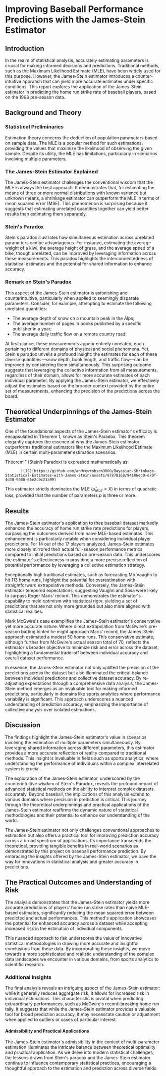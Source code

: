 # Improving Baseball Performance Predictions with the James-Stein Estimator

## Introduction

In the realm of statistical analysis, accurately estimating parameters is crucial for making informed decisions and predictions. Traditional methods, such as the Maximum Likelihood Estimate (MLE), have been widely used for this purpose. However, the James-Stein estimator introduces a counter-intuitive approach that can yield more accurate estimates under specific conditions. This report explores the application of the James-Stein estimator in predicting the home run strike rate of baseball players, based on the 1998 pre-season data.

## Background and Theory

### Statistical Preliminaries

Estimation theory concerns the deduction of population parameters based on sample data. The MLE is a popular method for such estimations, providing the values that maximize the likelihood of observing the given sample. Despite its utility, the MLE has limitations, particularly in scenarios involving multiple parameters.

### The James-Stein Estimator Explained

The James-Stein estimator challenges the conventional wisdom that the MLE is always the best approach. It demonstrates that, for estimating the means of three or more normal distributions with known variance but unknown means, a shrinkage estimator can outperform the MLE in terms of mean squared error (MSE). This phenomenon is surprising because it suggests that estimating unrelated quantities together can yield better results than estimating them separately.

### Stein's Paradox

Stein's paradox illustrates how simultaneous estimation across unrelated parameters can be advantageous. For instance, estimating the average weight of a kiwi, the average height of grass, and the average speed of a bike, though unrelated, can be improved by leveraging information across these measurements. This paradox highlights the interconnectedness of statistical estimates and the potential for shared information to enhance accuracy.

### Remark on Stein's Paradox

This aspect of the James-Stein estimator is astonishing and counterintuitive, particularly when applied to seemingly disparate parameters. Consider, for example, attempting to estimate the following unrelated quantities:

- The average depth of snow on a mountain peak in the Alps;
- The average number of pages in books published by a specific publisher in a year;
- The average daily traffic flow on a remote country road.

At first glance, these measurements appear entirely unrelated, each pertaining to different domains of physical and social phenomena. Yet, Stein's paradox unveils a profound insight: the estimates for each of these diverse quantities—snow depth, book length, and traffic flow—can be improved by considering them simultaneously. This surprising outcome suggests that leveraging the collective information from all measurements, regardless of their domain, allows for more accurate estimates of each individual parameter. By applying the James-Stein estimator, we effectively adjust the estimates based on the broader context provided by the entire set of measurements, enhancing the precision of the predictions across the board.

## Theoretical Underpinnings of the James-Stein Estimator

One of the foundational aspects of the James-Stein estimator's efficacy is encapsulated in Theorem 1, known as Stein's Paradox. This theorem elegantly captures the essence of why the James-Stein estimator outperforms traditional estimators like the Maximum Likelihood Estimate (MLE) in certain multi-parameter estimation scenarios.

Theorem 1 (Stein’s Paradox) is expressed mathematically as:

           ![JS](https://github.com/andrewrobson3000/Bayesian-Shrinkage-Statistical-Estimates-with-James-Stein/assets/87878168/94186ec0-e70f-4d38-9988-65e2c0c21a99)


This estimator strictly dominates the MLE $(\hat{\mu}_{MLE} = X)$ in terms of quadratic loss, provided that the number of parameters $p$ is three or more.

## Results

The James-Stein estimator's application to thee baseball dataset markedly enhanced the accuracy of home run strike rate predictions for players, surpassing the outcomes derived from naive MLE-based estimates. This enhancement is particularly notable when considering individual player predictions. For 14 out of the 17 players analyzed, James-Stein estimates more closely mirrored their actual full-season performance metrics compared to initial predictions based on pre-season data. This underscores the estimator's effectiveness in providing a more precise reflection of potential performance by leveraging a collective estimation strategy.

Exceptionally high traditional estimates, such as forecasting Mo Vaughn to hit 113 home runs, highlight the potential for overestimation with straightforward extrapolative methods. Conversely, the James-Stein estimator tempered expectations, suggesting Vaughn and Sosa were likely to surpass Roger Maris' record. This demonstrates the estimator's capability to meld optimism with statistical rigor, yielding a set of predictions that are not only more grounded but also more aligned with statistical realities.

Mark McGwire's case exemplifies the James-Stein estimator's conservative yet more accurate nature. Where direct extrapolation from McGwire's pre-season batting hinted he might approach Maris' record, the James-Stein approach estimated a modest 50 home runs. This conservative estimate, although further from McGwire's actual season total of 70, reflects the estimator's broader objective to minimize risk and error across the dataset, highlighting a fundamental trade-off between individual accuracy and overall dataset performance.

In essence, the James-Stein estimator not only uplifted the precision of the predictions across the dataset but also illuminated the critical balance between individual predictions and collective dataset accuracy. By re-adjusting expectations through a comprehensive data analysis, the James-Stein method emerges as an invaluable tool for making informed predictions, particularly in domains like sports analytics where performance variability is significant. This approach underscores a nuanced understanding of prediction accuracy, emphasizing the importance of collective analysis over isolated estimations.

## Discussion

The findings highlight the James-Stein estimator's value in scenarios involving the estimation of multiple parameters simultaneously. By leveraging shared information across different parameters, this estimator provides a more accurate reflection of reality compared to traditional methods. This insight is invaluable in fields such as sports analytics, where understanding the performance of individuals within a complex interrelated system is crucial.

The exploration of the James-Stein estimator, underscored by the counterintuitive wisdom of Stein's Paradox, reveals the profound impact of advanced statistical methods on the ability to interpret complex datasets accurately. Beyond baseball, the implications of this analysis extend to various domains where precision in prediction is critical. This journey through the theoretical underpinnings and practical applications of the James-Stein estimator reaffirms the dynamic nature of statistical methodologies and their potential to enhance our understanding of the world.

The James-Stein estimator not only challenges conventional approaches to estimation but also offers a practical tool for improving prediction accuracy across a broad spectrum of applications. Its importance transcends the theoretical, providing tangible benefits in real-world scenarios as demonstrated by this project on baseball performance prediction. By embracing the insights offered by the James-Stein estimator, we pave the way for innovations in statistical analysis and greater accuracy in predictions.

## The Practical Outcomes and Understanding of Risk

The analysis demonstrates that the James-Stein estimator yields more accurate predictions of players' home run strike rates than naive MLE-based estimates, significantly reducing the mean squared error between predicted and actual performances. This method's application showcases the potential for enhanced accuracy across a dataset while accepting increased risk in the estimation of individual components.

This nuanced approach to risk underscores the value of innovative statistical methodologies in drawing more accurate and insightful conclusions from these data. By incorporating these insights, we move towards a more sophisticated and realistic understanding of the complex data landscapes we encounter in various domains, from sports analytics to scientific research.

### Additional Insights

The final analysis reveals an intriguing aspect of the James-Stein estimator: while it generally reduces aggregate risk, it allows for increased risk in individual estimations. This characteristic is pivotal when predicting extraordinary performances, such as McGwire's record-breaking home run tally. It suggests that while the James-Stein estimator provides a valuable tool for broad prediction accuracy, it may necessitate caution or adjustment when applied to outliers or cases of particular interest.

#### Admissibility and Practical Applications

The James-Stein estimator's admissibility in the context of multi-parameter estimation illuminates the intricate balance between theoretical optimality and practical application. As we delve into modern statistical challenges, the lessons drawn from Stein's paradox and the James-Stein estimator continue to influence contemporary statistical practices, encouraging a thoughtful approach to the estimation and prediction across diverse fields.

